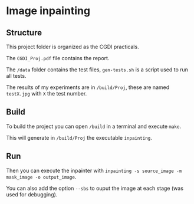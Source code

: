 # Image inpainting

## Structure
This project folder is organized as the CGDI practicals.

The `CGDI_Proj.pdf` file contains the report.

The `/data` folder contains the test files, 
`gen-tests.sh` is a script used to run all tests.

The results of my experiments are in `/build/Proj`, 
these are named `testX.jpg` with `X` the test number.

## Build
To build the project you can open `/build` in a terminal and execute `make`.

This will generate in `/build/Proj` the executable `inpainting`.

## Run
Then you can execute the inpainter with `inpainting -s source_image -m mask_image -o output_image`.

You can also add the option `--sbs` to ouput the image at each stage (was used for debugging).
